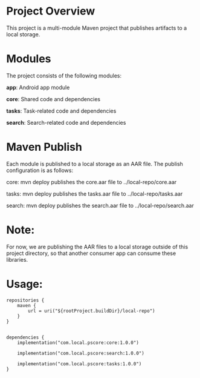 # **Project Overview**

This project is a multi-module Maven project that publishes artifacts to a local storage.

# **Modules**

The project consists of the following modules:

**app**: Android app module

**core**: Shared code and dependencies

**tasks**: Task-related code and dependencies

**search**: Search-related code and dependencies

# **Maven Publish**
Each module is published to a local storage as an AAR file. The publish configuration is as follows:

core: mvn deploy publishes the core.aar file to ../local-repo/core.aar 

tasks: mvn deploy publishes the tasks.aar file to ../local-repo/tasks.aar 

search: mvn deploy publishes the search.aar file to ../local-repo/search.aar

# **Note:**

For now, we are publishing the AAR files to a local storage outside of this project directory, so
that another consumer app can consume these libraries.

# **Usage:**



    repositories {
        maven {
            url = uri("${rootProject.buildDir}/local-repo")
        }
    }


    dependencies {
        implementation("com.local.pscore:core:1.0.0")
        
        implementation("com.local.pscore:search:1.0.0")
        
        implementation("com.local.pscore:tasks:1.0.0")
    }
